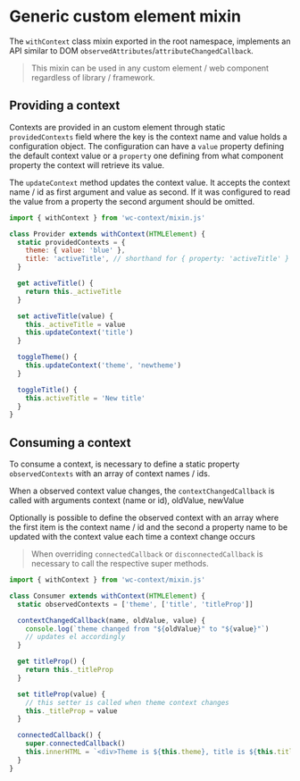 # Generic custom element mixin

The `withContext` class mixin exported in the root namespace, implements an API similar to DOM `observedAttributes`/`attributeChangedCallback`.

> This mixin can be used in any custom element / web component regardless of library / framework.

## Providing a context

Contexts are provided in an custom element through static `providedContexts` field where the key is the context name and value holds a configuration object. The configuration can have a `value` property defining the default context value or a `property` one defining from what component property the context will retrieve its value.

The `updateContext` method updates the context value. It accepts the context name / id as first argument and value as second. If it was configured to read the value from a property the second argument should be omitted.

```javascript
import { withContext } from 'wc-context/mixin.js'

class Provider extends withContext(HTMLElement) {
  static providedContexts = {
    theme: { value: 'blue' },
    title: 'activeTitle', // shorthand for { property: 'activeTitle' }
  }

  get activeTitle() {
    return this._activeTitle
  }

  set activeTitle(value) {
    this._activeTitle = value
    this.updateContext('title')
  }

  toggleTheme() {
    this.updateContext('theme', 'newtheme')
  }

  toggleTitle() {
    this.activeTitle = 'New title'
  }
}
```

## Consuming a context

To consume a context, is necessary to define a static property `observedContexts` with an array of context names / ids.

When a observed context value changes, the `contextChangedCallback` is called with arguments context (name or id), oldValue, newValue

Optionally is possible to define the observed context with an array where the first item is the context name / id and the second a property name to be updated with the context value each time a context change occurs

> When overriding `connectedCallback` or `disconnectedCallback` is necessary to call the respective super methods.

```javascript
import { withContext } from 'wc-context/mixin.js'

class Consumer extends withContext(HTMLElement) {
  static observedContexts = ['theme', ['title', 'titleProp']]

  contextChangedCallback(name, oldValue, value) {
    console.log(`theme changed from "${oldValue}" to "${value}"`)
    // updates el accordingly
  }

  get titleProp() {
    return this._titleProp
  }

  set titleProp(value) {
    // this setter is called when theme context changes
    this._titleProp = value
  }

  connectedCallback() {
    super.connectedCallback()
    this.innerHTML = `<div>Theme is ${this.theme}, title is ${this.titleProp}</div>`
  }
}
```
